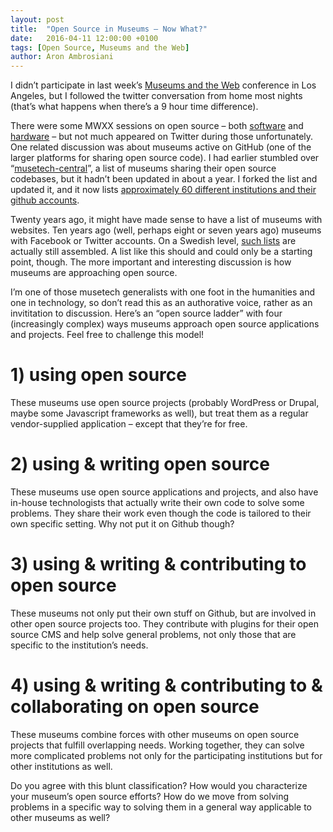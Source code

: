 ```yaml
---
layout: post
title:  "Open Source in Museums – Now What?"
date:   2016-04-11 12:00:00 +0100
tags: [Open Source, Museums and the Web]
author: Aron Ambrosiani
---
```


I didn’t participate in last week’s [Museums and the Web](http://mw2016.museumsandtheweb.com/) conference in Los Angeles, but I followed the twitter conversation from home most nights (that’s what happens when there’s a 9 hour time difference).

There were some MWXX sessions on open source – both [software](http://mw2016.museumsandtheweb.com/proposal/museums-freeopen-source-tools-cost-effective-best-practices/) and [hardware](http://mw2016.museumsandtheweb.com/proposal/open-hardware-belongs-in-your-museum/) – but not much appeared on Twitter during those unfortunately. One related discussion was about museums active on GitHub (one of the larger platforms for sharing open source code). I had earlier stumbled over “[musetech-central](https://github.com/MuseCompNet/muse-tech-central)”, a list of museums sharing their open source codebases, but it hadn’t been updated in about a year. I forked the list and updated it, and it now lists [approximately 60 different institutions and their github accounts](https://github.com/Ambrosiani/museums-on-github).

Twenty years ago, it might have made sense to have a list of museums with websites. Ten years ago (well, perhaps eight or seven years ago) museums with Facebook or Twitter accounts. On a Swedish level, [such lists](http://svenskhistoria.se/2015-ars-topplista-over-svenska-museer-pa-twitter-2/) are actually still assembled. A list like this should and could only be a starting point, though. The more important and interesting discussion is how museums are approaching open source.

I’m one of those musetech generalists with one foot in the humanities and one in technology, so don’t read this as an authorative voice, rather as an invititation to discussion. Here’s an “open source ladder” with four (increasingly complex) ways museums approach open source applications and projects. Feel free to challenge this model!

# 1) using open source

These museums use open source projects (probably WordPress or Drupal, maybe some Javascript frameworks as well), but treat them as a regular vendor-supplied application – except that they’re for free.

# 2) using & writing open source

These museums use open source applications and projects, and also have in-house technologists that actually write their own code to solve some problems. They share their work even though the code is tailored to their own specific setting. Why not put it on Github though?

# 3) using & writing & contributing to open source

These museums not only put their own stuff on Github, but are involved in other open source projects too. They contribute with plugins for their open source CMS and help solve general problems, not only those that are specific to the institution’s needs.

# 4) using & writing & contributing to & collaborating on open source

These museums combine forces with other museums on open source projects that fulfill overlapping needs. Working together, they can solve more complicated problems not only for the participating institutions but for other institutions as well.

Do you agree with this blunt classification? How would you characterize your museum’s open source efforts? How do we move from solving problems in a specific way to solving them in a general way applicable to other museums as well?